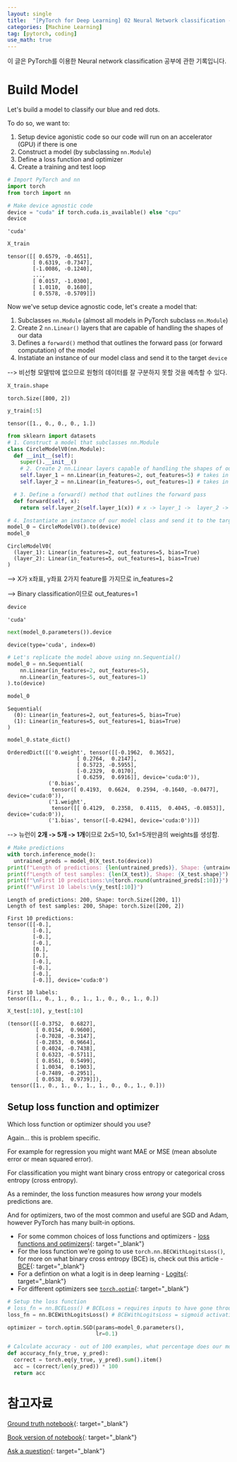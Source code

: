 ```yaml
---
layout: single
title:  "[PyTorch for Deep Learning] 02 Neural Network classification - 2. Build Model"
categories: [Machine Learning]
tag: [pytorch, coding]
use_math: true
---
```


이 글은 PyTorch를 이용한 Neural network classification 공부에 관한 기록입니다.


# Build Model

Let's build a model to classify our blue and red dots.

To do so, we want to:
1. Setup device agonistic code so our code will run on an accelerator (GPU) if there is one
2. Construct a model (by subclassing `nn.Module`)
3. Define a loss function and optimizer
4. Create a training and test loop


```python
# Import PyTorch and nn
import torch
from torch import nn

# Make device agnostic code
device = "cuda" if torch.cuda.is_available() else "cpu"
device
```




    'cuda'




```python
X_train
```




    tensor([[ 0.6579, -0.4651],
            [ 0.6319, -0.7347],
            [-1.0086, -0.1240],
            ...,
            [ 0.0157, -1.0300],
            [ 1.0110,  0.1680],
            [ 0.5578, -0.5709]])



Now we've setup device agnostic code, let's create a model that:

1. Subclasses `nn.Module` (almost all models in PyTorch subclass `nn.Module`)
2. Create 2 `nn.Linear()` layers that are capable of handling the shapes of our data
3. Defines a `forward()` method that outlines the forward pass (or forward computation) of the model
4. Instatiate an instance of our model class and send it to the target `device`

--> 비선형 모델밖에 없으므로 원형의 데이터를 잘 구분하지 못할 것을 예측할 수 있다.

```python
X_train.shape
```




    torch.Size([800, 2])




```python
y_train[:5]
```




    tensor([1., 0., 0., 0., 1.])




```python
from sklearn import datasets
# 1. Construct a model that subclasses nn.Module
class CircleModelV0(nn.Module):
  def __init__(self):
    super().__init__()
    # 2. Create 2 nn.Linear layers capable of handling the shapes of our data
    self.layer_1 = nn.Linear(in_features=2, out_features=5) # takes in 2 features and upscales to 5 features 
    self.layer_2 = nn.Linear(in_features=5, out_features=1) # takes in 5 features from previous layer and outputs a single feature (same shape as y)

  # 3. Define a forward() method that outlines the forward pass
  def forward(self, x):
    return self.layer_2(self.layer_1(x)) # x -> layer_1 ->  layer_2 -> output

# 4. Instantiate an instance of our model class and send it to the target device
model_0 = CircleModelV0().to(device)
model_0
```




    CircleModelV0(
      (layer_1): Linear(in_features=2, out_features=5, bias=True)
      (layer_2): Linear(in_features=5, out_features=1, bias=True)
    )

--> X가 x좌표, y좌표 2가지 feature를 가지므로 in_features=2

--> Binary classification이므로 out_features=1


```python
device
```




    'cuda'




```python
next(model_0.parameters()).device
```




    device(type='cuda', index=0)




```python
# Let's replicate the model above using nn.Sequential()
model_0 = nn.Sequential(
    nn.Linear(in_features=2, out_features=5),
    nn.Linear(in_features=5, out_features=1)
).to(device)

model_0
```




    Sequential(
      (0): Linear(in_features=2, out_features=5, bias=True)
      (1): Linear(in_features=5, out_features=1, bias=True)
    )




```python
model_0.state_dict()
```




    OrderedDict([('0.weight', tensor([[-0.1962,  0.3652],
                          [ 0.2764,  0.2147],
                          [ 0.5723, -0.5955],
                          [-0.2329,  0.0170],
                          [ 0.6259,  0.6916]], device='cuda:0')),
                 ('0.bias',
                  tensor([ 0.4193,  0.6624,  0.2594, -0.1640, -0.0477], device='cuda:0')),
                 ('1.weight',
                  tensor([[ 0.4129,  0.2358,  0.4115,  0.4045, -0.0853]], device='cuda:0')),
                 ('1.bias', tensor([-0.4294], device='cuda:0'))])


--> 뉴런이 **2개 -> 5개 -> 1개**이므로 2x5=10, 5x1=5개만큼의 weights를 생성함.


```python
# Make predictions
with torch.inference_mode():
  untrained_preds = model_0(X_test.to(device))
print(f"Length of predictions: {len(untrained_preds)}, Shape: {untrained_preds.shape}")
print(f"Length of test samples: {len(X_test)}, Shape: {X_test.shape}")
print(f"\nFirst 10 predictions:\n{torch.round(untrained_preds[:10])}")
print(f"\nFirst 10 labels:\n{y_test[:10]}")
```

    Length of predictions: 200, Shape: torch.Size([200, 1])
    Length of test samples: 200, Shape: torch.Size([200, 2])
    
    First 10 predictions:
    tensor([[-0.],
            [-0.],
            [-0.],
            [-0.],
            [0.],
            [0.],
            [-0.],
            [-0.],
            [-0.],
            [-0.]], device='cuda:0')
    
    First 10 labels:
    tensor([1., 0., 1., 0., 1., 1., 0., 0., 1., 0.])



```python
X_test[:10], y_test[:10]
```




    (tensor([[-0.3752,  0.6827],
             [ 0.0154,  0.9600],
             [-0.7028, -0.3147],
             [-0.2853,  0.9664],
             [ 0.4024, -0.7438],
             [ 0.6323, -0.5711],
             [ 0.8561,  0.5499],
             [ 1.0034,  0.1903],
             [-0.7489, -0.2951],
             [ 0.0538,  0.9739]]),
     tensor([1., 0., 1., 0., 1., 1., 0., 0., 1., 0.]))



## Setup loss function and optimizer

Which loss function or optimizer should you use?

Again... this is problem specific.

For example for regression you might want MAE or MSE (mean absolute error or mean squared error).

For classification you might want binary cross entropy or categorical cross entropy (cross entropy).

As a reminder, the loss function measures how *wrong* your models predictions are.

And for optimizers, two of the most common and useful are SGD and Adam, however PyTorch has many built-in options.

* For some common choices of loss functions and optimizers - [loss functions and optimizers](https://www.learnpytorch.io/02_pytorch_classification/#21-setup-loss-function-and-optimizer){: target="_blank"}
* For the loss function we're going to use `torch.nn.BECWithLogitsLoss()`, for more on what binary cross entropy (BCE) is, check out this article - [BCE](https://towardsdatascience.com/understanding-binary-cross-entropy-log-loss-a-visual-explanation-a3ac6025181a){: target="_blank"}
* For a defintion on what a logit is in deep learning - [Logits](https://stackoverflow.com/a/52111173/7900723){: target="_blank"}
* For different optimizers see [`torch.optim`](https://stackoverflow.com/a/52111173/7900723){: target="_blank"}


```python
# Setup the loss function
# loss_fn = nn.BCELoss() # BCELoss = requires inputs to have gone through the sigmoid activation function prior to input to BCELoss
loss_fn = nn.BCEWithLogitsLoss() # BCEWithLogitsLoss = sigmoid activation function built-in

optimizer = torch.optim.SGD(params=model_0.parameters(),
                            lr=0.1)
```


```python
# Calculate accuracy - out of 100 examples, what percentage does our model get right? 
def accuracy_fn(y_true, y_pred):
  correct = torch.eq(y_true, y_pred).sum().item() 
  acc = (correct/len(y_pred)) * 100
  return acc
```

# 참고자료

[Ground truth notebook](https://github.com/mrdbourke/pytorch-deep-learning/blob/main/02_pytorch_classification.ipynb){: target="_blank"}

[Book version of notebook](https://www.learnpytorch.io/02_pytorch_classification/){: target="_blank"}

[Ask a question](https://github.com/mrdbourke/pytorch-deep-learning/discussions){: target="_blank"}